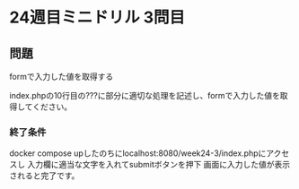# 24週目ミニドリル 3問目

## 問題

formで入力した値を取得する

index.phpの10行目の???に部分に適切な処理を記述し、formで入力した値を取得してください。

### 終了条件
docker compose upしたのちにlocalhost:8080/week24-3/index.phpにアクセスし
入力欄に適当な文字を入れてsubmitボタンを押下
画面に入力した値が表示されると完了です。

